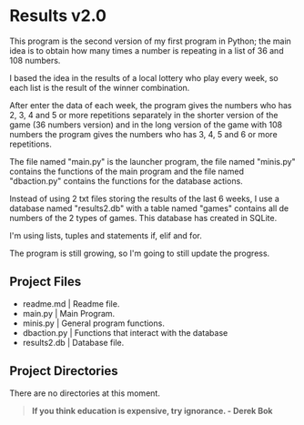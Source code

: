 # Results v2.0

This program is the second version of my first program in Python; the main idea is to obtain how many times a number is repeating in a list of 36 and 108 numbers.

I based the idea in the results of a local lottery who play every week, so each list is the result of the winner combination.

After enter the data of each week, the program gives the numbers who has 2, 3, 4 and 5 or more repetitions separately in the shorter version of the game (36 numbers version) and in the long version of the game with 108 numbers the program gives the numbers who has 3, 4, 5 and 6 or more repetitions.

The file named "main.py" is the launcher program, the file named "minis.py" contains the functions of the main program and the file named "dbaction.py" contains the functions for the database actions.

Instead of using 2 txt files storing the results of the last 6 weeks, I use a database named "results2.db" with a table named "games" contains all de numbers of the 2 types of games. This database has created in SQLite.

I'm using lists, tuples and statements if, elif and for.

The program is still growing, so I'm going to still update the progress.
  

## Project Files
- readme.md   | Readme file.
- main.py     | Main Program.
- minis.py    | General program functions.
- dbaction.py | Functions that interact with the database
- results2.db | Database file.


## Project Directories
There are no directories at this moment.
  
  
> **If you think education is expensive, try ignorance. - Derek Bok**